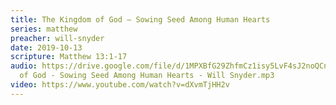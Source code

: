 ```yaml
---
title: The Kingdom of God – Sowing Seed Among Human Hearts
series: matthew
preacher: will-snyder
date: 2019-10-13
scripture: Matthew 13:1-17
audio: https://drive.google.com/file/d/1MPXBfG29ZhfmCz1isy5LvF4sJ2noQCn0/view
  of God - Sowing Seed Among Human Hearts - Will Snyder.mp3
video: https://www.youtube.com/watch?v=dXvmTjHH2v
---
```

